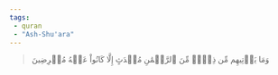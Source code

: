```yaml
---
tags: 
 - quran 
 - "Ash-Shu'ara"
---
```


> وَمَا يَأۡتِيهِم مِّن ذِكۡرٖ مِّنَ ٱلرَّحۡمَٰنِ مُحۡدَثٍ إِلَّا كَانُواْ عَنۡهُ مُعۡرِضِينَ
